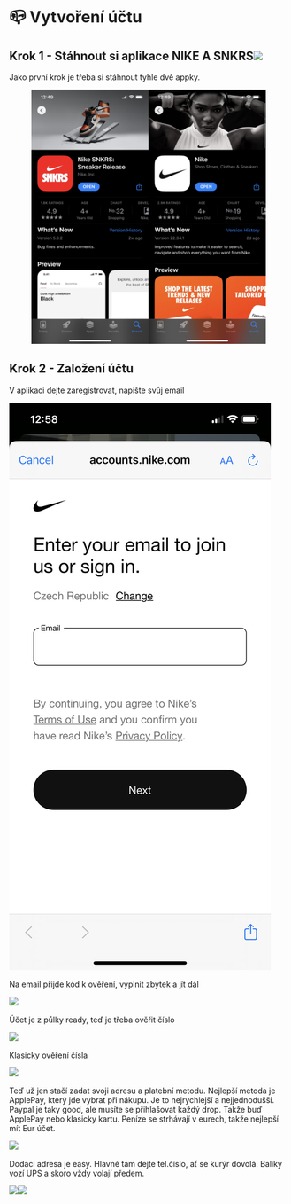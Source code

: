 # 📪 Vytvoření účtu

## Krok 1 - Stáhnout si aplikace NIKE A SNKRS![](broken-reference)

Jako první krok je třeba si stáhnout tyhle dvě appky.&#x20;

<figure><img src="../.gitbook/assets/nikeasnkrs (2).png" alt=""><figcaption></figcaption></figure>

## Krok 2 - Založení účtu

V aplikaci dejte zaregistrovat, napište svůj email

&#x20;<img src="../.gitbook/assets/IMG_2997.png" alt="" data-size="original">

Na email přijde kód k ověření, vyplnit zbytek a jít dál

![](../.gitbook/assets/IMG\_2998.png)

Účet je z půlky ready, teď je třeba ověřit číslo

![](../.gitbook/assets/IMG\_2999.png)

Klasicky ověření čísla

![](../.gitbook/assets/IMG\_3001.png)

Teď už jen stačí zadat svoji adresu a platební metodu. Nejlepší metoda je ApplePay, který jde vybrat při nákupu. Je to nejrychlejší a nejjednodušší. Paypal je taky good, ale musíte se přihlašovat každý drop. Takže buď ApplePay nebo klasicky kartu. Peníze se strhávají v eurech, takže nejlepší mít Eur účet.&#x20;

![](../.gitbook/assets/IMG\_3004.png)

Dodací adresa je easy. Hlavně tam dejte tel.číslo, ať se kurýr dovolá. Balíky vozí UPS a skoro vždy volají předem.&#x20;

![](../.gitbook/assets/IMG\_3005.png)![](../.gitbook/assets/IMG\_3006.png)
